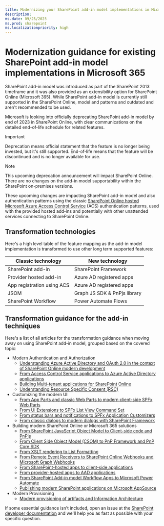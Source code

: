 ```yaml
---
title: Modernizing your SharePoint add-in model implementations in Microsoft 365
description: 
ms.date: 09/25/2023
ms.prod: sharepoint
ms.localizationpriority: high
---
```


# Modernization guidance for existing SharePoint add-in model implementations in Microsoft 365

SharePoint add-in model was introduced as part of the SharePoint 2013 timeframe and it was also provided as an extensibility option for SharePoint Online (Microsoft 365). While SharePoint add-in model is currently still supported in the SharePoint Online, model and patterns and outdated and aren't recommended to be used.

Microsoft is looking into officially deprecating SharePoint add-in model by end of 2023 in SharePoint Online, with clear communications on the detailed end-of-life schedule for related features.

> [!IMPORTANT]
> Deprecation means official statement that the feature is no longer being invested, but it's still supported. End-of-life means that the feature will be discontinued and is no longer available for use.

> [!NOTE] 
> This upcoming deprecation announcement will impact SharePoint Online. There are no changes on the add-in model supportability within the SharePoint on-premises versions.

These upcoming changes are impacting SharePoint add-in model and also authentication patterns using the classic [SharePoint Online hosted Microsoft Azure Access Control Service](https://learn.microsoft.com/sharepoint/dev/sp-add-ins/authorization-code-oauth-flow-for-sharepoint-add-ins) (ACS) authentication patterns, used with the provided hosted add-ins and potentially with other unattended services connecting to SharePoint Online.

## Transformation technologies

Here's a high level table of the feature mapping as the add-in model implementation is transformed to use other long term supported features:

| Classic technology 	       | New technology
|--------------------	       |----------------
| SharePoint add-in          | SharePoint Framework
| Provider hosted add-in     | Azure AD registered apps
| App registration using ACS | Azure AD registered apps
| JSOM                       | Graph JS SDK & PnPjs library
| SharePoint Workflow        | Power Automate Flows

## Transformation guidance for the add-in techniques

Here's a list of all articles for the transformation guidance when moving away on using SharePoint add-in model, grouped based on the covered topic:

* Modern Authentication and Authorization
  * [Understanding Azure Active Directory and OAuth 2.0 in the context of SharePoint Online modern development](./Understanding-AAD-and-OAuth-for-SPO-modern.md)
  * [From Access Control Service applications to Azure Active Directory applications](./From-ACS-to-AAD-apps.md)
  * [Building Multi-tenant applications for SharePoint Online](./Multi-tenant-applications.md)
  * [Understanding Resource Specific Consent (RSC)](./Understanding-RSC-for-MSGraph-and-SharePoint-Online.md)
* Customizing the modern UI
  * [From App Parts and classic Web Parts to modern client-side SPFx Web Parts](./From-App-Parts-to-Modern-Web-Parts.md)
  * [From UI Extensions to SPFx List View Command Set](./From-UI-Extensions-to-ListView-Command-Sets.md)
  * [From status bars and notifications to SPFx Application Customizers](./From-Notifications-to-Application-Customizers.md)
  * [From classic dialogs to modern dialogs with SharePoint Framework](./From-classic-Dialogs-to-modern-Dialogs.md)
* Building modern SharePoint Online or Microsoft 365 solutions
  * [From SharePoint JavaScript Object Model to Client-side code and PnPjs](./From-JSOM-to-Client-Side.md)
  * [From Client Side Object Model (CSOM) to PnP Framework and PnP Core SDK](./From-CSOM-to-PnP-Libraries.md)
  * [From XSLT rendering to List Formatting](./From-XSLT-to-List-Formatting.md)
  * [From Remote Event Receivers to SharePoint Online Webhooks and Microsoft Graph Webhooks](./From-Remote-Event-Receivers-to-Webhooks.md)
  * [From SharePoint-hosted apps to client-side applications](./From-SharePoint-Hosted-to-Client-Side.md)
  * [From provider-hosted apps to AAD applications](./From-Provider-Hosted-to-AAD-applications.md)
  * [From SharePoint Add-in model Workflow Apps to Microsoft Power Automate](./From-Workflow-Apps-to-Power-Automate.md)
  * [Publishing modern SharePoint applications on Microsoft AppSource](./Publishing-modern-SharePoint-apps-on-AppSource.md)
* Modern Provisioning
  * [Modern provisioning of artifacts and Information Architecture](./Modern-Provisioning.md)

If some essential guidance isn't included, open an issue at the [SharePoint developer documentation](https://aka.ms/spdev-issues) and we'll help you as fast as possible with your specific question.
